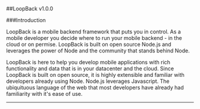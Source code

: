 ##LoopBack
v1.0.0

###Introduction

LoopBack is a mobile backend framework that puts you in control.  As a mobile developer you decide where to run your mobile backend - in the cloud or on permise.
LoopBack is built on open source Node.js and leverages the power of Node and the community that stands behind Node.

LoopBack is here to help you develop mobile applications with rich functionality and data that is in your datacenter and the cloud.
Since LoopBack is built on open source, it is highly extensible and familiar with developers already using Node.
Node.js leverages Javascript.  The ubiquituous language of the web that most developers have already had familiarity with it's ease of use.

---
